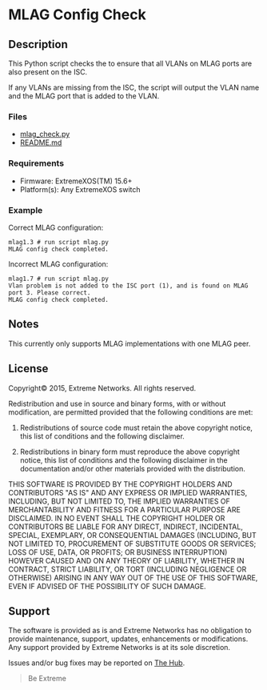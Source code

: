 # MLAG Config Check

## Description
This Python script checks the to ensure that all VLANs on MLAG ports are also present on the ISC.

If any VLANs are missing from the ISC, the script will output the VLAN name and the MLAG port that is added to the VLAN.

### Files
* [mlag_check.py](mlag_check.py)
* [README.md](README.md)

### Requirements
* Firmware: ExtremeXOS(TM) 15.6+
* Platform(s): Any ExtremeXOS switch

### Example

Correct MLAG configuration:
```
mlag1.3 # run script mlag.py
MLAG config check completed.
```

Incorrect MLAG configuration:
```
mlag1.7 # run script mlag.py
Vlan problem is not added to the ISC port (1), and is found on MLAG port 3. Please correct.
MLAG config check completed.
```

## Notes
This currently only supports MLAG implementations with one MLAG peer.

## License
Copyright© 2015, Extreme Networks.  All rights reserved.

Redistribution and use in source and binary forms, with or without modification,
are permitted provided that the following conditions are met:

1. Redistributions of source code must retain the above copyright notice, this
list of conditions and the following disclaimer.

2. Redistributions in binary form must reproduce the above copyright notice,
this list of conditions and the following disclaimer in the documentation
and/or other materials provided with the distribution.

THIS SOFTWARE IS PROVIDED BY THE COPYRIGHT HOLDERS AND CONTRIBUTORS "AS IS" AND
ANY EXPRESS OR IMPLIED WARRANTIES, INCLUDING, BUT NOT LIMITED TO, THE IMPLIED
WARRANTIES OF MERCHANTABILITY AND FITNESS FOR A PARTICULAR PURPOSE ARE
DISCLAIMED. IN NO EVENT SHALL THE COPYRIGHT HOLDER OR CONTRIBUTORS BE LIABLE
FOR ANY DIRECT, INDIRECT, INCIDENTAL, SPECIAL, EXEMPLARY, OR CONSEQUENTIAL
DAMAGES (INCLUDING, BUT NOT LIMITED TO, PROCUREMENT OF SUBSTITUTE GOODS OR
SERVICES; LOSS OF USE, DATA, OR PROFITS; OR BUSINESS INTERRUPTION) HOWEVER
CAUSED AND ON ANY THEORY OF LIABILITY, WHETHER IN CONTRACT, STRICT LIABILITY,
OR TORT (INCLUDING NEGLIGENCE OR OTHERWISE) ARISING IN ANY WAY OUT OF THE USE
OF THIS SOFTWARE, EVEN IF ADVISED OF THE POSSIBILITY OF SUCH DAMAGE.

## Support
The software is provided as is and Extreme Networks has no obligation to provide
maintenance, support, updates, enhancements or modifications.
Any support provided by Extreme Networks is at its sole discretion.

Issues and/or bug fixes may be reported on [The Hub](https://community.extremenetworks.com/extreme).

>Be Extreme